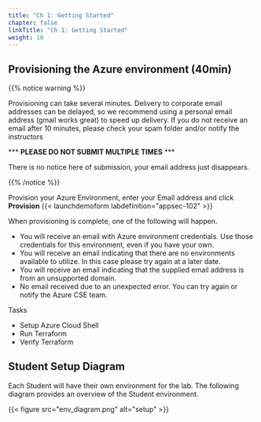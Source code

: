```yaml
---
title: "Ch 1: Getting Started"
chapter: false
linkTitle: "Ch 1: Getting Started"
weight: 10
---
```


## Provisioning the Azure environment (40min)

{{% notice warning %}}

Provisioning can take several minutes.  Delivery to corporate email addresses can be delayed, so we recommend using a personal email address (gmail works great) to speed up delivery. If you do not receive an email after 10 minutes, please check your spam folder and/or notify the instructors

\*\*\* __PLEASE DO NOT SUBMIT MULTIPLE TIMES__ \*\*\*

There is no notice here of submission, your email address just disappears.

{{% /notice %}}

Provision your Azure Environment, enter your Email address and click **Provision**
{{< launchdemoform labdefinition="appsec-102" >}}


When provisioning is complete, one of the following will happen.

* You will receive an email with Azure environment credentials. Use those credentials for this environment, even if you have your own.
* You will receive an email indicating that there are no environments available to utilize. In this case please try again at a later date.
* You will receive an email indicating that the supplied email address is from an unsupported domain.
* No email received due to an unexpected error. You can try again or notify the Azure CSE team.

Tasks

* Setup Azure Cloud Shell
* Run Terraform
* Verify Terraform

## Student Setup Diagram

Each Student will have their own environment for the lab. The following diagram provides an overview of the Student environment.

   {{< figure src="env_diagram.png" alt="setup" >}}